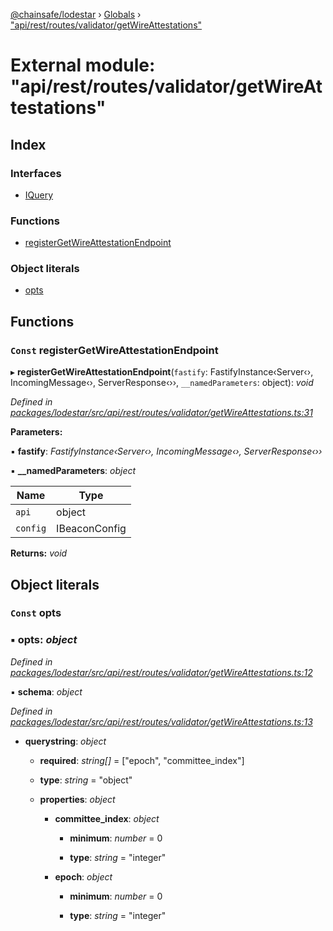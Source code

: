 [@chainsafe/lodestar](../README.md) › [Globals](../globals.md) › ["api/rest/routes/validator/getWireAttestations"](_api_rest_routes_validator_getwireattestations_.md)

# External module: "api/rest/routes/validator/getWireAttestations"

## Index

### Interfaces

* [IQuery](../interfaces/_api_rest_routes_validator_getwireattestations_.iquery.md)

### Functions

* [registerGetWireAttestationEndpoint](_api_rest_routes_validator_getwireattestations_.md#const-registergetwireattestationendpoint)

### Object literals

* [opts](_api_rest_routes_validator_getwireattestations_.md#const-opts)

## Functions

### `Const` registerGetWireAttestationEndpoint

▸ **registerGetWireAttestationEndpoint**(`fastify`: FastifyInstance‹Server‹›, IncomingMessage‹›, ServerResponse‹››, `__namedParameters`: object): *void*

*Defined in [packages/lodestar/src/api/rest/routes/validator/getWireAttestations.ts:31](https://github.com/ChainSafe/lodestar/blob/9787fff37/packages/lodestar/src/api/rest/routes/validator/getWireAttestations.ts#L31)*

**Parameters:**

▪ **fastify**: *FastifyInstance‹Server‹›, IncomingMessage‹›, ServerResponse‹››*

▪ **__namedParameters**: *object*

Name | Type |
------ | ------ |
`api` | object |
`config` | IBeaconConfig |

**Returns:** *void*

## Object literals

### `Const` opts

### ▪ **opts**: *object*

*Defined in [packages/lodestar/src/api/rest/routes/validator/getWireAttestations.ts:12](https://github.com/ChainSafe/lodestar/blob/9787fff37/packages/lodestar/src/api/rest/routes/validator/getWireAttestations.ts#L12)*

▪ **schema**: *object*

*Defined in [packages/lodestar/src/api/rest/routes/validator/getWireAttestations.ts:13](https://github.com/ChainSafe/lodestar/blob/9787fff37/packages/lodestar/src/api/rest/routes/validator/getWireAttestations.ts#L13)*

* **querystring**: *object*

  * **required**: *string[]* = ["epoch", "committee_index"]

  * **type**: *string* = "object"

  * **properties**: *object*

    * **committee_index**: *object*

      * **minimum**: *number* = 0

      * **type**: *string* = "integer"

    * **epoch**: *object*

      * **minimum**: *number* = 0

      * **type**: *string* = "integer"
